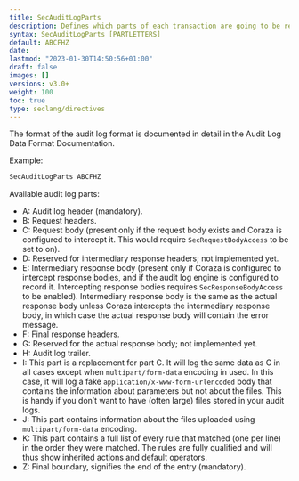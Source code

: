 ```yaml
---
title: SecAuditLogParts
description: Defines which parts of each transaction are going to be recorded in the audit log. Each part is assigned a single letter; when a letter appears in the list then the equivalent part will be recorded. See below for the list of all parts.
syntax: SecAuditLogParts [PARTLETTERS]
default: ABCFHZ
date: 
lastmod: "2023-01-30T14:50:56+01:00"
draft: false
images: []
versions: v3.0+
weight: 100
toc: true
type: seclang/directives
---
```

[//]: <> (This file is generated by tools/directivesgen. DO NOT EDIT.)
The format of the audit log format is documented in detail in the Audit Log Data
Format Documentation.

Example:
```apache
SecAuditLogParts ABCFHZ
```

Available audit log parts:

- A: Audit log header (mandatory).
- B: Request headers.
- C: Request body (present only if the request body exists and Coraza is configured
to intercept it. This would require `SecRequestBodyAccess` to be set to on).
- D: Reserved for intermediary response headers; not implemented yet.
- E: Intermediary response body (present only if Coraza is configured to intercept
response bodies, and if the audit log engine is configured to record it. Intercepting
response bodies requires `SecResponseBodyAccess` to be enabled). Intermediary response
body is the same as the actual response body unless Coraza intercepts the intermediary
response body, in which case the actual response body will contain the error message.
- F: Final response headers.
- G: Reserved for the actual response body; not implemented yet.
- H: Audit log trailer.
- I: This part is a replacement for part C. It will log the same data as C in all cases except when
`multipart/form-data` encoding in used. In this case, it will log a fake `application/x-www-form-urlencoded`
body that contains the information about parameters but not about the files. This is handy if
you don’t want to have (often large) files stored in your audit logs.
- J: This part contains information about the files uploaded using `multipart/form-data` encoding.
- K: This part contains a full list of every rule that matched (one per line) in the order they were
matched. The rules are fully qualified and will thus show inherited actions and default operators.
- Z: Final boundary, signifies the end of the entry (mandatory).

